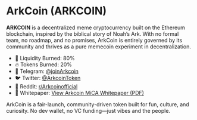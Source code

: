 # ArkCoin (ARKCOIN)

**ARKCOIN** is a decentralized meme cryptocurrency built on the Ethereum blockchain, inspired by the biblical story of Noah’s Ark. With no formal team, no roadmap, and no promises, ArkCoin is entirely governed by its community and thrives as a pure memecoin experiment in decentralization.

- 🔁 Liquidity Burned: 80%
- 🔥 Tokens Burned: 20%
- 💬 Telegram: [@joinArkcoin](https://t.me/joinArkcoin)
- 🐦 Twitter: [@ArkcoinToken](https://twitter.com/ArkcoinToken)
- 👾 Reddit: [r/Arkcoinofficial](https://www.reddit.com/r/Arkcoinofficial/)
- 📄 Whitepaper: [View Arkcoin MiCA Whitepaper (PDF)](https://github.com/ArkcoinToken/ArkCoin/blob/2ce826a07a06973c150ed3cd4fdb8eb53201bc24/Whitepaper/Arkcoin%202.pdf)

ArkCoin is a fair-launch, community-driven token built for fun, culture, and curiosity. No dev wallet, no VC funding—just vibes and the people.

